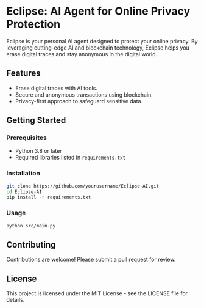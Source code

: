 # Eclipse: AI Agent for Online Privacy Protection

Eclipse is your personal AI agent designed to protect your online privacy. By leveraging cutting-edge AI and blockchain technology, Eclipse helps you erase digital traces and stay anonymous in the digital world.

## Features
- Erase digital traces with AI tools.
- Secure and anonymous transactions using blockchain.
- Privacy-first approach to safeguard sensitive data.

## Getting Started
### Prerequisites
- Python 3.8 or later
- Required libraries listed in `requirements.txt`

### Installation
```bash
git clone https://github.com/yourusername/Eclipse-AI.git
cd Eclipse-AI
pip install -r requirements.txt
```

### Usage
```bash
python src/main.py
```

## Contributing
Contributions are welcome! Please submit a pull request for review.

## License
This project is licensed under the MIT License - see the LICENSE file for details.

